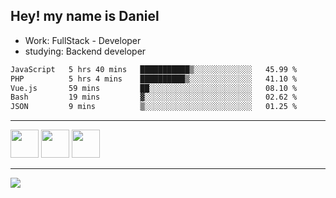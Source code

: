 ## Hey! my name is Daniel

- Work: FullStack - Developer
- studying: Backend developer

<!--START_SECTION:waka-->

```txt
JavaScript   5 hrs 40 mins   ███████████▒░░░░░░░░░░░░░   45.99 %
PHP          5 hrs 4 mins    ██████████▒░░░░░░░░░░░░░░   41.10 %
Vue.js       59 mins         ██░░░░░░░░░░░░░░░░░░░░░░░   08.10 %
Bash         19 mins         ▓░░░░░░░░░░░░░░░░░░░░░░░░   02.62 %
JSON         9 mins          ▒░░░░░░░░░░░░░░░░░░░░░░░░   01.25 %
```

<!--END_SECTION:waka-->
    

<hr>
<div>
    <img height="45" src="https://img.icons8.com/color/48/000000/nodejs.png"/>
    <img height="45" src="https://www.vectorlogo.zone/logos/golang/golang-ar21.svg">
    <img height="45" src="https://www.vectorlogo.zone/logos/nestjs/nestjs-icon.svg">
</div>
<hr>
<div>
    <a href="https://www.linkedin.com/in/daniel-lucas-bb7b82193/" target="_blank">
        <img src="https://img.shields.io/badge/LinkedIn-0077B5?style=for-the-badge&logo=linkedin&logoColor=white">
    </a>
</div>
